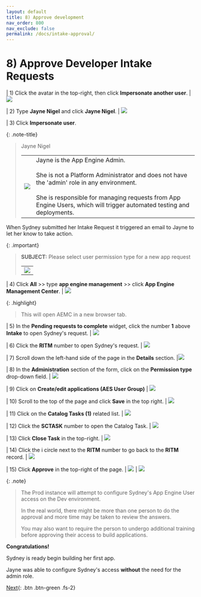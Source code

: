```yaml
---
layout: default
title: 8) Approve development
nav_order: 800
nav_exclude: false
permalink: /docs/intake-approval/
---
```


# 8) Approve Developer Intake Requests

| 1) Click the avatar in the top-right, then click **Impersonate another user**.
| ![](../assets/images/2023-03-14-12-44-50.png)

| 2) Type **Jayne Nigel** and click **Jayne Nigel**.
| ![](../assets/images/2023-03-14-12-45-21.png)

| 3) Click **Impersonate user**.

{: .note-title}
> Jayne Nigel
> <table>
> <tbody>
> <tr>
> <td>
> <img src="https://creatorworkflowsnow.github.io/lab-aemc-utah/assets/images/Jayne_Nigel.png" />
> </td>
> <td>
> Jayne is the App Engine Admin.<br/>
> <br/>
> She is not a Platform Administrator and does not have the 'admin' role in any environment.<br/>
> <br/>
> She is responsible for managing requests from App Engine Users, which will trigger automated testing and deployments. 
> </td>
> </tr>
> </tbody>
> </table>

When Sydney submitted her Intake Request it triggered an email to Jayne to let her know to take action. 

{: .important}
> **SUBJECT:** Please select user permission type for a new app request
> <table>
> <tbody>
> <tr>
> <td>
> <img src="https://creatorworkflowsnow.github.io/lab-aemc-utah/assets/images/2023-07-11-21-08-36.png">
> </td>
> </tr>
> </tbody>
> </table>

| 4) Click **All** >> type **app engine management** >> click **App Engine Management Center**.
| ![](../assets/images/2023-07-05-16-16-55.png)

{: .highlight}
> This will open AEMC in a new browser tab.

| 5) In the **Pending requests to complete** widget, click the number **1** above **Intake** to open Sydney's request. 
| ![](../assets/images/2023-07-11-16-34-50.png)

| 6) Click the **RITM** number to open Sydney's request.
| ![](../assets/images/2023-07-11-16-36-33.png)

| 7) Scroll down the left-hand side of the page in the **Details** section.
|![](../assets/images/2023-07-11-16-39-06.png)

| 8) In the **Administration** section of the form, click on the **Permission type** drop-down field.
| ![](../assets/images/2023-07-11-16-42-31.png)

| 9) Click on **Create/edit applications (AES User Group)**
| ![](../assets/images/2023-07-11-16-44-56.png)

| 10) Scroll to the top of the page and click **Save** in the top right. 
| ![](../assets/images/2023-07-11-16-46-15.png)

| 11) Click on the **Catalog Tasks (1)** related list. 
| ![](../assets/images/2023-07-11-16-47-20.png)

| 12) Click the **SCTASK** number to open the Catalog Task.
| ![](../assets/images/2023-07-11-16-47-55.png)

| 13) Click **Close Task** in the top-right.
| ![](../assets/images/2023-07-11-16-49-14.png)

| 14) Click the i circle next to the **RITM** number to go back to the **RITM** record. 
| ![](../assets/images/2023-07-11-16-54-30.png)

| 15) Click **Approve** in the top-right of the page. 
| ![](../assets/images/2023-07-11-16-56-47.png)
| ![](../assets/images/2023-07-11-17-01-13.png)

{: .note}
> The Prod instance will attempt to configure Sydney's App Engine User access on the Dev environment.
>
> In the real world, there might be more than one person to do the approval and more time may be taken to review the answers.
>
> You may also want to require the person to undergo additional training before approving their access to build applications. 

**Congratulations!** 

Sydney is ready begin building her first app.

Jayne was able to configure Sydney's access **without** the need for the admin role.

[Next](/lab-aemc-utah/docs/build-app){: .btn .btn-green .fs-2}
